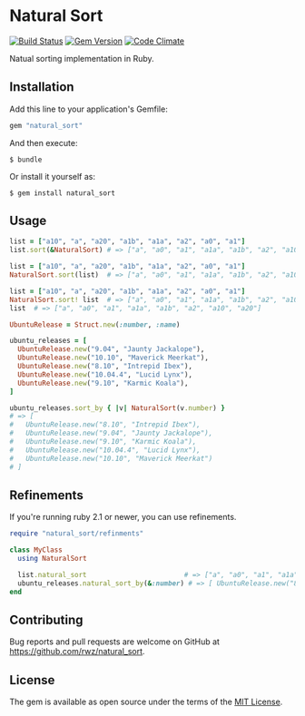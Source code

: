 # Natural Sort

[![Build Status](https://api.travis-ci.org/rwz/natural_sort.svg?branch=master)][travis]
[![Gem Version](http://img.shields.io/gem/v/natural_sort.svg)][gem]
[![Code Climate](http://img.shields.io/codeclimate/github/rwz/natural_sort.svg)][codeclimate]

[travis]: https://travis-ci.org/rwz/natural_sort
[gem]: https://rubygems.org/gems/natural_sort
[codeclimate]: https://codeclimate.com/github/rwz/natural_sort

Natual sorting implementation in Ruby.

## Installation

Add this line to your application's Gemfile:

```ruby
gem "natural_sort"
```

And then execute:

    $ bundle

Or install it yourself as:

    $ gem install natural_sort

## Usage

```ruby
list = ["a10", "a", "a20", "a1b", "a1a", "a2", "a0", "a1"]
list.sort(&NaturalSort) # => ["a", "a0", "a1", "a1a", "a1b", "a2", "a10", "a20"]
```

```ruby
list = ["a10", "a", "a20", "a1b", "a1a", "a2", "a0", "a1"]
NaturalSort.sort(list)  # => ["a", "a0", "a1", "a1a", "a1b", "a2", "a10", "a20"]
```

```ruby
list = ["a10", "a", "a20", "a1b", "a1a", "a2", "a0", "a1"]
NaturalSort.sort! list  # => ["a", "a0", "a1", "a1a", "a1b", "a2", "a10", "a20"]
list  # => ["a", "a0", "a1", "a1a", "a1b", "a2", "a10", "a20"]
```

```ruby
UbuntuRelease = Struct.new(:number, :name)

ubuntu_releases = [
  UbuntuRelease.new("9.04", "Jaunty Jackalope"),
  UbuntuRelease.new("10.10", "Maverick Meerkat"),
  UbuntuRelease.new("8.10", "Intrepid Ibex"),
  UbuntuRelease.new("10.04.4", "Lucid Lynx"),
  UbuntuRelease.new("9.10", "Karmic Koala"),
]

ubuntu_releases.sort_by { |v| NaturalSort(v.number) }
# => [
#   UbuntuRelease.new("8.10", "Intrepid Ibex"),
#   UbuntuRelease.new("9.04", "Jaunty Jackalope"),
#   UbuntuRelease.new("9.10", "Karmic Koala"),
#   UbuntuRelease.new("10.04.4", "Lucid Lynx"),
#   UbuntuRelease.new("10.10", "Maverick Meerkat")
# ]
```

## Refinements

If you're running ruby 2.1 or newer, you can use refinements.

```ruby
require "natural_sort/refinments"

class MyClass
  using NaturalSort

  list.natural_sort                        # => ["a", "a0", "a1", "a1a"...
  ubuntu_releases.natural_sort_by(&:number) # => [ UbuntuRelease.new("8.10"...
end
```

## Contributing

Bug reports and pull requests are welcome on GitHub at
https://github.com/rwz/natural_sort.


## License

The gem is available as open source under the terms of the [MIT
License](http://opensource.org/licenses/MIT).
